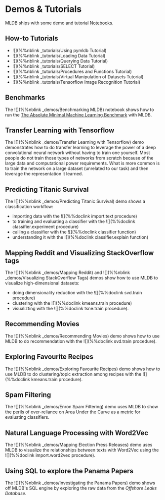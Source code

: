 # Demos & Tutorials

MLDB ships with some demo and tutorial [Notebooks](Notebooks.md).

## How-to Tutorials

* ![](%%nblink _tutorials/Using pymldb Tutorial)
* ![](%%nblink _tutorials/Loading Data Tutorial) 
* ![](%%nblink _tutorials/Querying Data Tutorial) 
* ![](%%nblink _tutorials/SELECT Tutorial) 
* ![](%%nblink _tutorials/Procedures and Functions Tutorial) 
* ![](%%nblink _tutorials/Virtual Manipulation of Datasets Tutorial) 
* ![](%%nblink _tutorials/Tensorflow Image Recognition Tutorial) 

## Benchmarks

The ![](%%nblink _demos/Benchmarking MLDB) notebook shows how to run the [The Absolute Minimal Machine Learning Benchmark](https://github.com/szilard/benchm-ml/tree/master/z-other-tools) with MLDB.

## Transfer Learning with Tensorflow

The ![](%%nblink _demos/Transfer Learning with Tensorflow) demo demonstrates how to do transfer learning to leverage the power of a deep convolutional neural network without having to train one yourself. Most people do not train those types of networks from scratch because of the large data and computational power requirements. What is more common is to train the network on a large dataset (unrelated to our task) and then leverage the representation it learned.

## Predicting Titanic Survival

The ![](%%nblink _demos/Predicting Titanic Survival) demo shows a classification workflow:

* importing data with the ![](%%doclink import.text procedure)
* to training and evaluating a classifier with the ![](%%doclink classifier.experiment procedure) 
* calling a classifier with the ![](%%doclink classifier function)
* understanding it with the ![](%%doclink classifier.explain function)

## Mapping Reddit and Visualizing StackOverflow tags

The ![](%%nblink _demos/Mapping Reddit) and  ![](%%nblink _demos/Visualizing StackOverflow Tags)  demos show how to use MLDB to visualize high-dimensional datasets:

* doing dimensionality reduction with the ![](%%doclink svd.train procedure)
* clustering with the ![](%%doclink kmeans.train procedure)
* visualizting with the ![](%%doclink tsne.train procedure).

## Recommending Movies

The ![](%%nblink _demos/Recommending Movies) demo shows how to use MLDB to do recommendation with the ![](%%doclink svd.train procedure).

## Exploring Favourite Recipes

The ![](%%nblink _demos/Exploring Favourite Recipes) demo shows how to use MLDB to do clustering/topic extraction among recipes with the ![](%%doclink kmeans.train procedure).

## Spam Filtering

The ![](%%nblink _demos/Enron Spam Filtering) demo uses MLDB to show the perils of over-reliance on Area Under the Curve as a metric for evaluating classifiers.

## Natural Language Processing with Word2Vec

The ![](%%nblink _demos/Mapping Election Press Releases) demo uses MLDB to visualize the relationships between texts with Word2Vec using the ![](%%doclink import.word2vec procedure).

## Using SQL to explore the Panama Papers

The ![](%%nblink _demos/Investigating the Panama Papers) demo shows off MLDB's SQL engine by exploring the raw data from the *Offshore Leaks Database*.

